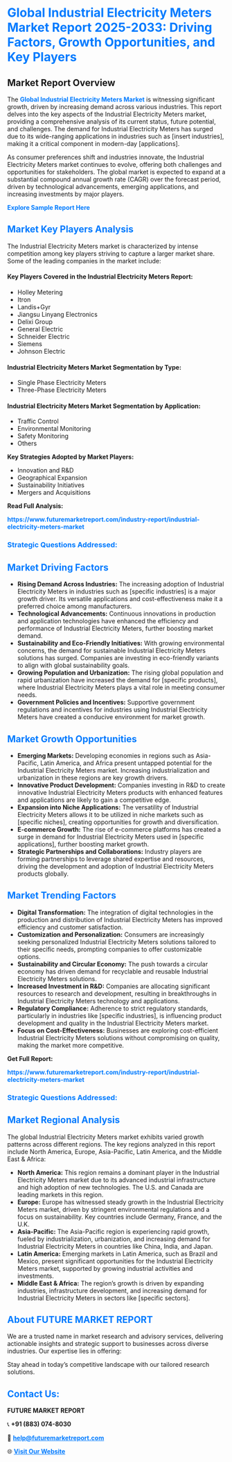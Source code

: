 <h1 style="color: #007BFF;">Global Industrial Electricity Meters Market Report 2025-2033: Driving Factors, Growth Opportunities, and Key Players</h1>

<section id="overview">
<h2>Market Report Overview</h2>
<p>The <a href="https://www.futuremarketreport.com/industry-report/industrial-electricity-meters-market" style="color: #007BFF; text-decoration: none;"><strong>Global Industrial Electricity Meters Market</strong></a> is witnessing significant growth, driven by increasing demand across various industries. This report delves into the key aspects of the Industrial Electricity Meters market, providing a comprehensive analysis of its current status, future potential, and challenges. The demand for Industrial Electricity Meters has surged due to its wide-ranging applications in industries such as [insert industries], making it a critical component in modern-day [applications].</p>
<p>As consumer preferences shift and industries innovate, the Industrial Electricity Meters market continues to evolve, offering both challenges and opportunities for stakeholders. The global market is expected to expand at a substantial compound annual growth rate (CAGR) over the forecast period, driven by technological advancements, emerging applications, and increasing investments by major players.</p>
</section>

<section id="overview">
<p><a href="https://www.futuremarketreport.com/request-sample/reportId=92702" style="color: #007BFF; text-decoration: none;"><strong>Explore Sample Report Here</strong></a></p>
</section>

<section id="key-players">
<h2 style="color: #007BFF;">Market Key Players Analysis</h2>
<p>The Industrial Electricity Meters market is characterized by intense competition among key players striving to capture a larger market share. Some of the leading companies in the market include:</p>
<h4>Key Players Covered in the Industrial Electricity Meters Report:</h4>
<ul><li>Holley Metering</li><li>Itron</li><li>Landis+Gyr</li><li>Jiangsu Linyang Electronics</li><li>Delixi Group</li><li>General Electric</li><li>Schneider Electric</li><li>Siemens</li><li>Johnson Electric</li></ul>
<h4>Industrial Electricity Meters Market Segmentation by Type:</h4>
<ul><li>Single Phase Electricity Meters</li><li>Three-Phase Electricity Meters</li></ul>

<h4>Industrial Electricity Meters Market Segmentation by Application:</h4>
<ul><li>Traffic Control</li><li>Environmental Monitoring</li><li>Safety Monitoring</li><li>Others</li></ul>
<p><strong>Key Strategies Adopted by Market Players:</strong></p>
<ul>
<li>Innovation and R&D</li>
<li>Geographical Expansion</li>
<li>Sustainability Initiatives</li>
<li>Mergers and Acquisitions</li>
</ul>
</section>

<section>
<p><strong>Read Full Analysis: </strong></p><a href="https://www.futuremarketreport.com/industry-report/industrial-electricity-meters-market" style="color: #007BFF; text-decoration: none;"><strong>https://www.futuremarketreport.com/industry-report/industrial-electricity-meters-market</strong></a>
<h3 style="color: #007BFF;">Strategic Questions Addressed:</h3>
</section>

<section id="driving-factors">
<h2 style="color: #007BFF;">Market Driving Factors</h2>
<ul>
<li><strong>Rising Demand Across Industries:</strong> The increasing adoption of Industrial Electricity Meters in industries such as [specific industries] is a major growth driver. Its versatile applications and cost-effectiveness make it a preferred choice among manufacturers.</li>
<li><strong>Technological Advancements:</strong> Continuous innovations in production and application technologies have enhanced the efficiency and performance of Industrial Electricity Meters, further boosting market demand.</li>
<li><strong>Sustainability and Eco-Friendly Initiatives:</strong> With growing environmental concerns, the demand for sustainable Industrial Electricity Meters solutions has surged. Companies are investing in eco-friendly variants to align with global sustainability goals.</li>
<li><strong>Growing Population and Urbanization:</strong> The rising global population and rapid urbanization have increased the demand for [specific products], where Industrial Electricity Meters plays a vital role in meeting consumer needs.</li>
<li><strong>Government Policies and Incentives:</strong> Supportive government regulations and incentives for industries using Industrial Electricity Meters have created a conducive environment for market growth.</li>
</ul>
</section>

<section id="growth-opportunities">
<h2 style="color: #007BFF;">Market Growth Opportunities</h2>
<ul>
<li><strong>Emerging Markets:</strong> Developing economies in regions such as Asia-Pacific, Latin America, and Africa present untapped potential for the Industrial Electricity Meters market. Increasing industrialization and urbanization in these regions are key growth drivers.</li>
<li><strong>Innovative Product Development:</strong> Companies investing in R&D to create innovative Industrial Electricity Meters products with enhanced features and applications are likely to gain a competitive edge.</li>
<li><strong>Expansion into Niche Applications:</strong> The versatility of Industrial Electricity Meters allows it to be utilized in niche markets such as [specific niches], creating opportunities for growth and diversification.</li>
<li><strong>E-commerce Growth:</strong> The rise of e-commerce platforms has created a surge in demand for Industrial Electricity Meters used in [specific applications], further boosting market growth.</li>
<li><strong>Strategic Partnerships and Collaborations:</strong> Industry players are forming partnerships to leverage shared expertise and resources, driving the development and adoption of Industrial Electricity Meters products globally.</li>
</ul>
</section>

<section id="trending-factors">
<h2 style="color: #007BFF;">Market Trending Factors</h2>
<ul>
<li><strong>Digital Transformation:</strong> The integration of digital technologies in the production and distribution of Industrial Electricity Meters has improved efficiency and customer satisfaction.</li>
<li><strong>Customization and Personalization:</strong> Consumers are increasingly seeking personalized Industrial Electricity Meters solutions tailored to their specific needs, prompting companies to offer customizable options.</li>
<li><strong>Sustainability and Circular Economy:</strong> The push towards a circular economy has driven demand for recyclable and reusable Industrial Electricity Meters solutions.</li>
<li><strong>Increased Investment in R&D:</strong> Companies are allocating significant resources to research and development, resulting in breakthroughs in Industrial Electricity Meters technology and applications.</li>
<li><strong>Regulatory Compliance:</strong> Adherence to strict regulatory standards, particularly in industries like [specific industries], is influencing product development and quality in the Industrial Electricity Meters market.</li>
<li><strong>Focus on Cost-Effectiveness:</strong> Businesses are exploring cost-efficient Industrial Electricity Meters solutions without compromising on quality, making the market more competitive.</li>
</ul>
</section>

<section>
<p><strong>Get Full Report: </strong></p><a href="https://www.futuremarketreport.com/industry-report/industrial-electricity-meters-market" style="color: #007BFF; text-decoration: none;"><strong>https://www.futuremarketreport.com/industry-report/industrial-electricity-meters-market</strong></a>
<h3 style="color: #007BFF;">Strategic Questions Addressed:</h3>
</section>


<section id="regional-analysis">
<h2 style="color: #007BFF;">Market Regional Analysis</h2>
<p>The global Industrial Electricity Meters market exhibits varied growth patterns across different regions. The key regions analyzed in this report include North America, Europe, Asia-Pacific, Latin America, and the Middle East & Africa:</p>
<ul>
<li><strong>North America:</strong> This region remains a dominant player in the Industrial Electricity Meters market due to its advanced industrial infrastructure and high adoption of new technologies. The U.S. and Canada are leading markets in this region.</li>
<li><strong>Europe:</strong> Europe has witnessed steady growth in the Industrial Electricity Meters market, driven by stringent environmental regulations and a focus on sustainability. Key countries include Germany, France, and the U.K.</li>
<li><strong>Asia-Pacific:</strong> The Asia-Pacific region is experiencing rapid growth, fueled by industrialization, urbanization, and increasing demand for Industrial Electricity Meters in countries like China, India, and Japan.</li>
<li><strong>Latin America:</strong> Emerging markets in Latin America, such as Brazil and Mexico, present significant opportunities for the Industrial Electricity Meters market, supported by growing industrial activities and investments.</li>
<li><strong>Middle East & Africa:</strong> The region’s growth is driven by expanding industries, infrastructure development, and increasing demand for Industrial Electricity Meters in sectors like [specific sectors].</li>
</ul>
</section>

<footer>
<h2 style="color: #007BFF;">About FUTURE MARKET REPORT</h2>
<p>We are a trusted name in market research and advisory services, delivering actionable insights and strategic support to businesses across diverse industries. Our expertise lies in offering:</p>

<p>Stay ahead in today’s competitive landscape with our tailored research solutions.</p>

<h2 style="color: #007BFF;">Contact Us:</h2>
<p><strong>FUTURE MARKET REPORT</strong></p>
<p>📞 <strong>+91 (883) 074-8030</strong></p>
<p>📧 <strong><a href="mailto:help@futuremarketreport.com" style="color: #007BFF;">help@futuremarketreport.com</a></strong></p>
<p>🌐 <strong><a href="https://www.futuremarketreport.com/" style="color: #007BFF;">Visit Our Website</a></strong></p>
</footer>